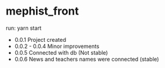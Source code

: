 # mephist_front
run: yarn start

- 0.0.1 Project created
- 0.0.2 - 0.0.4 Minor improvements
- 0.0.5 Connected with db (Not stable)
- 0.0.6 News and teachers names were connected (stable)
